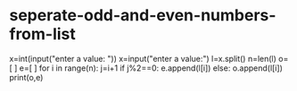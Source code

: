 # seperate-odd-and-even-numbers-from-list
x=int(input("enter a value: ")) x=input("enter a value:") l=x.split() n=len(l) o=[ ] e=[ ] for i in range(n):       j=i+1       if j%2==0:              e.append(l[i])       else:              o.append(l[i]) print(o,e)
